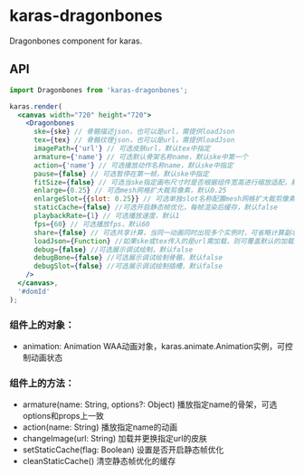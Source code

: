 # karas-dragonbones
Dragonbones component for karas.

## API
```jsx
import Dragonbones from 'karas-dragonbones';

karas.render(
  <canvas width="720" height="720">
    <Dragonbones
      ske={ske} // 骨骼描述json，也可以是url，需提供loadJson
      tex={tex} // 骨骼纹理json，也可以是url，需提供loadJson
      imagePath={'url'} // 可选皮肤url，默认tex中指定
      armature={'name'} // 可选默认骨架名称name，默认ske中第一个
      action={'name'} // 可选播放动作名称name，默认ske中指定
      pause={false} // 可选暂停在第一帧，默认ske中指定
      fitSize={false} // 可选当ske指定画布尺寸时是否根据组件宽高进行缩放适配，默认false
      enlarge={0.25} // 可选mesh网格扩大裁剪像素，默认0.25
      enlargeSlot={{slot: 0.25}} // 可选单独slot名称配置mesh网格扩大裁剪像素，默认0.25
      staticCache={false} //可选开启静态帧优化，每帧渲染后缓存，默认false
      playbackRate={1} // 可选播放速度，默认1
      fps={60} // 可选播放fps，默认60
      share={false} // 可选共享计算，当同一动画同时出现多个实例时，可省略计算副本，默认false
      loadJson={Function} //如果ske或tex传入的是url需加载，则可覆盖默认的加载方法，2个参数分别为url和callback(json)
      debug={false} //可选展示调试绘制，默认false
      debugBone={false} //可选展示调试绘制骨骼，默认false
      debugSlot={false} //可选展示调试绘制插槽，默认false
    />
  </canvas>,
  '#domId'
);
```
### 组件上的对象：
* animation: Animation WAA动画对象，karas.animate.Animation实例，可控制动画状态
### 组件上的方法：
* armature(name: String, options?: Object) 播放指定name的骨架，可选options和props上一致
* action(name: String) 播放指定name的动画
* changeImage(url: String) 加载并更换指定url的皮肤
* setStaticCache(flag: Boolean) 设置是否开启静态帧优化
* cleanStaticCache() 清空静态帧优化的缓存
